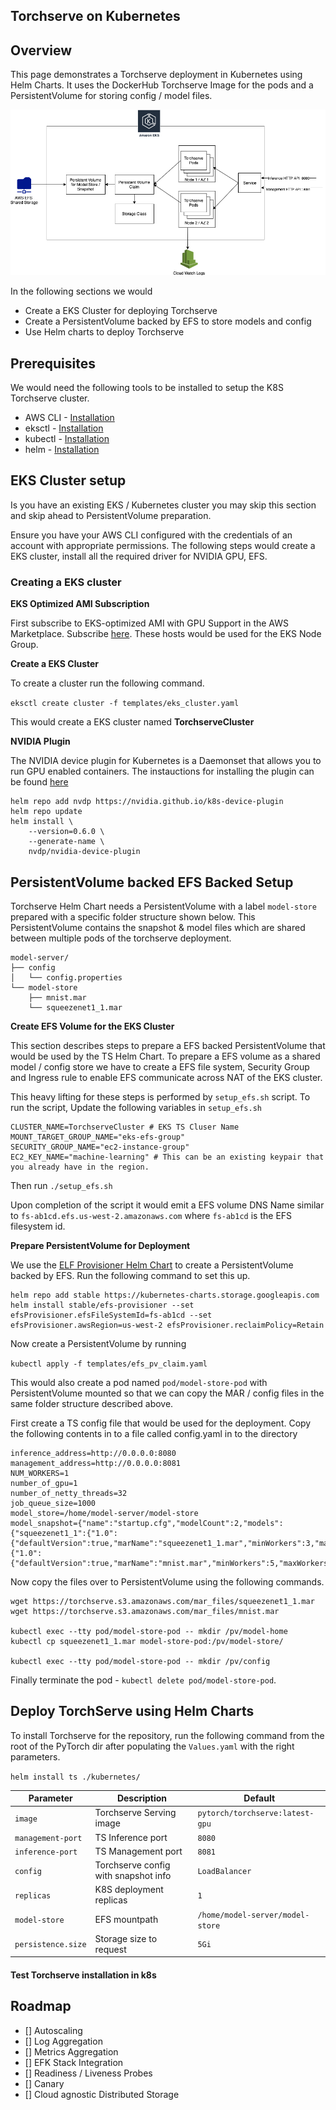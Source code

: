 
## Torchserve on Kubernetes

## Overview
 
This page demonstrates a Torchserve deployment in Kubernetes using Helm Charts. It uses the DockerHub Torchserve Image for the pods and a PersistentVolume for storing config / model files.

![EKS Overview](overview.png)

In the following sections we would 
* Create a EKS Cluster for deploying Torchserve
* Create a PersistentVolume backed by EFS to store models and config
* Use Helm charts to deploy Torchserve

## Prerequisites

We would need the following tools to be installed to setup the K8S Torchserve cluster.

* AWS CLI - [Installation](https://docs.aws.amazon.com/cli/latest/userguide/install-cliv2-linux.html)
* eksctl - [Installation](https://docs.aws.amazon.com/eks/latest/userguide/getting-started-eksctl.html)
* kubectl - [Installation](https://kubernetes.io/docs/tasks/tools/install-kubectl/)
* helm - [Installation](https://helm.sh/docs/intro/install/)

## EKS Cluster setup

Is you have an existing EKS / Kubernetes cluster you may skip this section and skip ahead to PersistentVolume preparation. 

Ensure you have your AWS CLI configured with the credentials of an account with appropriate permissions. The following steps would create a EKS cluster, install all the required driver for NVIDIA GPU, EFS.


### Creating a EKS cluster

**EKS Optimized AMI Subscription**

First subscribe to EKS-optimized AMI with GPU Support in the AWS Marketplace. Subscribe [here](https://aws.amazon.com/marketplace/pp/B07GRHFXGM). These hosts would be used for the EKS Node Group. 

**Create a EKS Cluster**

To create a cluster run the following command. 

```eksctl create cluster -f templates/eks_cluster.yaml```

This would create a EKS cluster named **TorchserveCluster**

**NVIDIA Plugin**

The NVIDIA device plugin for Kubernetes is a Daemonset that allows you to run GPU enabled containers. The instauctions for installing the plugin can be found [here](https://github.com/NVIDIA/k8s-device-plugin#installing-via-helm-installfrom-the-nvidia-device-plugin-helm-repository)

```
helm repo add nvdp https://nvidia.github.io/k8s-device-plugin
helm repo update
helm install \
    --version=0.6.0 \
    --generate-name \
    nvdp/nvidia-device-plugin
```

## PersistentVolume backed EFS Backed Setup


Torchserve Helm Chart needs a PersistentVolume with a label `model-store` prepared with a specific folder structure shown below. This PersistentVolume contains the snapshot & model files which are shared between multiple pods of the torchserve deployment.

    model-server/
    ├── config
    │   └── config.properties
    └── model-store
        ├── mnist.mar
        └── squeezenet1_1.mar


**Create EFS Volume for the EKS Cluster**

This section describes steps to prepare a EFS backed PersistentVolume that would be used by the TS Helm Chart. To prepare a EFS volume as a shared model / config store we have to create a EFS file system, Security Group and Ingress rule to enable EFS communicate across NAT of the EKS cluster. 

This heavy lifting for these steps is performed by ``setup_efs.sh`` script. To run the script, Update the following variables in `setup_efs.sh`

    CLUSTER_NAME=TorchserveCluster # EKS TS Cluser Name
    MOUNT_TARGET_GROUP_NAME="eks-efs-group"
    SECURITY_GROUP_NAME="ec2-instance-group"
    EC2_KEY_NAME="machine-learning" # This can be an existing keypair that you already have in the region.

Then run `./setup_efs.sh`

Upon completion of the script it would emit a EFS volume DNS Name similar to `fs-ab1cd.efs.us-west-2.amazonaws.com` where `fs-ab1cd` is the EFS filesystem id.

**Prepare PersistentVolume for Deployment**

We use the [ELF Provisioner Helm Chart](https://github.com/helm/charts/tree/master/stable/efs-provisioner) to create a PersistentVolume backed by EFS. Run the following command to set this up.

```
helm repo add stable https://kubernetes-charts.storage.googleapis.com
helm install stable/efs-provisioner --set efsProvisioner.efsFileSystemId=fs-ab1cd --set efsProvisioner.awsRegion=us-west-2 efsProvisioner.reclaimPolicy=Retain
```

Now create a PersistentVolume by running 

```kubectl apply -f templates/efs_pv_claim.yaml```

This would also create a pod named `pod/model-store-pod` with PersistentVolume mounted so that we can copy the MAR / config files in the same folder structure described above. 

First create a TS config file that would be used for the deployment. Copy the following contents in to a file called config.yaml in to the directory

    inference_address=http://0.0.0.0:8080
    management_address=http://0.0.0.0:8081
    NUM_WORKERS=1
    number_of_gpu=1
    number_of_netty_threads=32
    job_queue_size=1000
    model_store=/home/model-server/model-store
    model_snapshot={"name":"startup.cfg","modelCount":2,"models":{"squeezenet1_1":{"1.0":{"defaultVersion":true,"marName":"squeezenet1_1.mar","minWorkers":3,"maxWorkers":3,"batchSize":1,"maxBatchDelay":100,"responseTimeout":120}},"mnist":{"1.0":{"defaultVersion":true,"marName":"mnist.mar","minWorkers":5,"maxWorkers":5,"batchSize":1,"maxBatchDelay":200,"responseTimeout":60}}}}

Now copy the files over to PersistentVolume using the following commands.

```
wget https://torchserve.s3.amazonaws.com/mar_files/squeezenet1_1.mar
wget https://torchserve.s3.amazonaws.com/mar_files/mnist.mar

kubectl exec --tty pod/model-store-pod -- mkdir /pv/model-home
kubectl cp squeezenet1_1.mar model-store-pod:/pv/model-store/

kubectl exec --tty pod/model-store-pod -- mkdir /pv/config
```

Finally terminate the pod - `kubectl delete pod/model-store-pod`.


## Deploy TorchServe using Helm Charts

To install Torchserve for the repository, run the following command from the root of the PyTorch dir after populating the `Values.yaml` with the right parameters.

```helm install ts ./kubernetes/```


| Parameter | Description | Default |
|-----------|-------------|---------|
| `image` | Torchserve Serving image | `pytorch/torchserve:latest-gpu` |
| `management-port` | TS Inference port | `8080` |
| `inference-port` | TS Management port | `8081` |
| `config` | Torchserve config with snapshot info  | `LoadBalancer` |
| `replicas`| K8S deployment replicas | `1` |
| `model-store`| EFS mountpath | `/home/model-server/model-store` |
| `persistence.size`| Storage size to request | `5Gi` |


#### Test Torchserve installation in k8s

## Roadmap
* [] Autoscaling
* [] Log Aggregation
* [] Metrics Aggregation
* [] EFK Stack Integration
* [] Readiness / Liveness Probes
* [] Canary
* [] Cloud agnostic Distributed Storage
